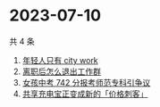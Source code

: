 # 2023-07-10

共 4 条

<!-- BEGIN -->
<!-- 最后更新时间 Mon Jul 10 2023 01:06:14 GMT+0800 (China Standard Time) -->

1. [年轻人只有 city work](https://www.zhihu.com/search?q=%E5%B9%B4%E8%BD%BB%E4%BA%BA%E5%8F%AA%E6%9C%89%20city%20work)
1. [离职后怎么退出工作群](https://www.zhihu.com/search?q=%E7%A6%BB%E8%81%8C%E5%90%8E%E6%80%8E%E4%B9%88%E9%80%80%E5%87%BA%E5%B7%A5%E4%BD%9C%E7%BE%A4)
1. [女孩中考 742 分报考师范专科引争议](https://www.zhihu.com/search?q=%09%E5%A5%B3%E5%AD%A9%E4%B8%AD%E8%80%83%20742%20%E5%88%86%E6%8A%A5%E8%80%83%E5%B8%88%E8%8C%83%E4%B8%93%E7%A7%91%E5%BC%95%E4%BA%89%E8%AE%AE)
1. [共享充电宝正变成新的「价格刺客」](https://www.zhihu.com/search?q=%09%E5%85%B1%E4%BA%AB%E5%85%85%E7%94%B5%E5%AE%9D%E6%AD%A3%E5%8F%98%E6%88%90%E6%96%B0%E7%9A%84%E3%80%8C%E4%BB%B7%E6%A0%BC%E5%88%BA%E5%AE%A2%E3%80%8D)

<!-- END -->
